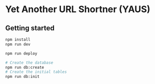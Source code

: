 # Yet Another URL Shortner (YAUS)

## Getting started
```sh
npm install
npm run dev
```

```sh
npm run deploy
```

```sh
# Create the database
npm run db:create
# Create the initial tables
npm run db:init
```
